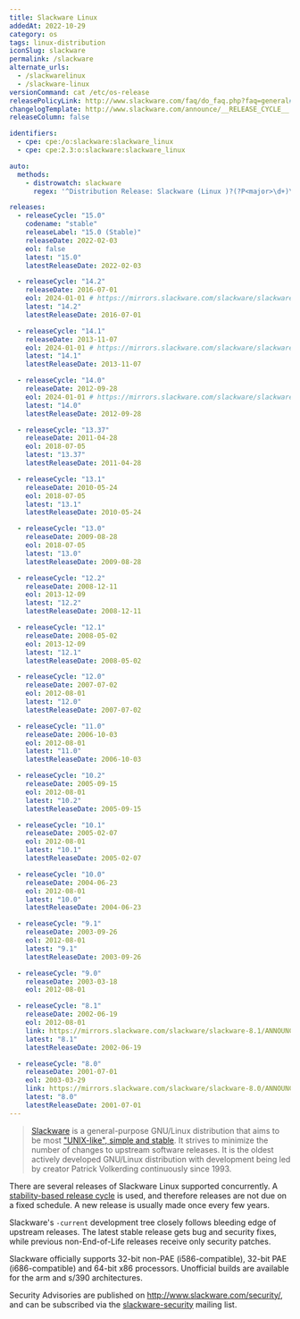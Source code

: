```yaml
---
title: Slackware Linux
addedAt: 2022-10-29
category: os
tags: linux-distribution
iconSlug: slackware
permalink: /slackware
alternate_urls:
  - /slackwarelinux
  - /slackware-linux
versionCommand: cat /etc/os-release
releasePolicyLink: http://www.slackware.com/faq/do_faq.php?faq=general#4
changelogTemplate: http://www.slackware.com/announce/__RELEASE_CYCLE__.php
releaseColumn: false

identifiers:
  - cpe: cpe:/o:slackware:slackware_linux
  - cpe: cpe:2.3:o:slackware:slackware_linux

auto:
  methods:
    - distrowatch: slackware
      regex: '^Distribution Release: Slackware (Linux )?(?P<major>\d+)\.(?P<minor>\d+)$'

releases:
  - releaseCycle: "15.0"
    codename: "stable"
    releaseLabel: "15.0 (Stable)"
    releaseDate: 2022-02-03
    eol: false
    latest: "15.0"
    latestReleaseDate: 2022-02-03

  - releaseCycle: "14.2"
    releaseDate: 2016-07-01
    eol: 2024-01-01 # https://mirrors.slackware.com/slackware/slackware-14.2/ChangeLog.txt
    latest: "14.2"
    latestReleaseDate: 2016-07-01

  - releaseCycle: "14.1"
    releaseDate: 2013-11-07
    eol: 2024-01-01 # https://mirrors.slackware.com/slackware/slackware-14.1/ChangeLog.txt
    latest: "14.1"
    latestReleaseDate: 2013-11-07

  - releaseCycle: "14.0"
    releaseDate: 2012-09-28
    eol: 2024-01-01 # https://mirrors.slackware.com/slackware/slackware-14.0/ChangeLog.txt
    latest: "14.0"
    latestReleaseDate: 2012-09-28

  - releaseCycle: "13.37"
    releaseDate: 2011-04-28
    eol: 2018-07-05
    latest: "13.37"
    latestReleaseDate: 2011-04-28

  - releaseCycle: "13.1"
    releaseDate: 2010-05-24
    eol: 2018-07-05
    latest: "13.1"
    latestReleaseDate: 2010-05-24

  - releaseCycle: "13.0"
    releaseDate: 2009-08-28
    eol: 2018-07-05
    latest: "13.0"
    latestReleaseDate: 2009-08-28

  - releaseCycle: "12.2"
    releaseDate: 2008-12-11
    eol: 2013-12-09
    latest: "12.2"
    latestReleaseDate: 2008-12-11

  - releaseCycle: "12.1"
    releaseDate: 2008-05-02
    eol: 2013-12-09
    latest: "12.1"
    latestReleaseDate: 2008-05-02

  - releaseCycle: "12.0"
    releaseDate: 2007-07-02
    eol: 2012-08-01
    latest: "12.0"
    latestReleaseDate: 2007-07-02

  - releaseCycle: "11.0"
    releaseDate: 2006-10-03
    eol: 2012-08-01
    latest: "11.0"
    latestReleaseDate: 2006-10-03

  - releaseCycle: "10.2"
    releaseDate: 2005-09-15
    eol: 2012-08-01
    latest: "10.2"
    latestReleaseDate: 2005-09-15

  - releaseCycle: "10.1"
    releaseDate: 2005-02-07
    eol: 2012-08-01
    latest: "10.1"
    latestReleaseDate: 2005-02-07

  - releaseCycle: "10.0"
    releaseDate: 2004-06-23
    eol: 2012-08-01
    latest: "10.0"
    latestReleaseDate: 2004-06-23

  - releaseCycle: "9.1"
    releaseDate: 2003-09-26
    eol: 2012-08-01
    latest: "9.1"
    latestReleaseDate: 2003-09-26

  - releaseCycle: "9.0"
    releaseDate: 2003-03-18
    eol: 2012-08-01

  - releaseCycle: "8.1"
    releaseDate: 2002-06-19
    eol: 2012-08-01
    link: https://mirrors.slackware.com/slackware/slackware-8.1/ANNOUNCE.8_1
    latest: "8.1"
    latestReleaseDate: 2002-06-19

  - releaseCycle: "8.0"
    releaseDate: 2001-07-01
    eol: 2003-03-29
    link: https://mirrors.slackware.com/slackware/slackware-8.0/ANNOUNCE.TXT
    latest: "8.0"
    latestReleaseDate: 2001-07-01
---
```


> [Slackware](http://www.slackware.com/) is a general-purpose GNU/Linux distribution that aims to be
> most ["UNIX-like", simple and stable](http://www.slackware.com/info/). It strives to minimize the
> number of changes to upstream software releases. It is the oldest actively developed GNU/Linux
> distribution with development being led by creator Patrick Volkerding continuously since 1993.

There are several releases of Slackware Linux supported concurrently.
A [stability-based release cycle](http://www.slackware.com/faq/do_faq.php?faq=general#4) is used, and
therefore releases are not due on a fixed schedule. A new release is usually made once every few
years.

Slackware's `-current` development tree closely follows bleeding edge of upstream releases. The
latest stable release gets bug and security fixes, while previous non-End-of-Life releases receive
only security patches.

Slackware officially supports 32-bit non-PAE (i586-compatible), 32-bit PAE (i686-compatible) and
64-bit x86 processors. Unofficial builds are available for the arm and s/390 architectures.

Security Advisories are published on <http://www.slackware.com/security/>, and can be subscribed
via the [slackware-security](http://www.slackware.com/lists/) mailing list.
